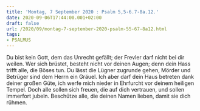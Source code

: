 ```yaml
---
title: 'Montag, 7 September 2020 : Psalm 5,5-6.7-8a.12.'
date: 2020-09-06T17:44:00.001+02:00
draft: false
url: /2020/09/montag-7-september-2020-psalm-55-67-8a12.html
tags: 
- PSALMUS
---
```


Du bist kein Gott, dem das Unrecht gefällt; der Frevler darf nicht bei dir weilen. Wer sich brüstet, besteht nicht vor deinen Augen; denn dein Hass trifft alle, die Böses tun. Du lässt die Lügner zugrunde gehen, Mörder und Betrüger sind dem Herrn ein Gräuel. Ich aber darf dein Haus betreten dank deiner großen Güte, ich werfe mich nieder in Ehrfurcht vor deinem heiligen Tempel. Doch alle sollen sich freuen, die auf dich vertrauen, und sollen immerfort jubeln. Beschütze alle, die deinen Namen lieben, damit sie dich rühmen.